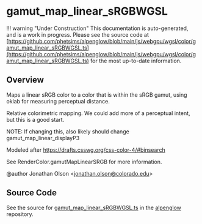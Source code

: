 # gamut_map_linear_sRGBWGSL

!!! warning "Under Construction"
    This documentation is auto-generated, and is a work in progress. Please see the source code at
    [https://github.com/phetsims/alpenglow/blob/main/js/webgpu/wgsl/color/gamut_map_linear_sRGBWGSL.ts](https://github.com/phetsims/alpenglow/blob/main/js/webgpu/wgsl/color/gamut_map_linear_sRGBWGSL.ts) for the most up-to-date information.

## Overview

Maps a linear sRGB color to a color that is within the sRGB gamut, using oklab for measuring perceptual distance.

Relative colorimetric mapping. We could add more of a perceptual intent, but this is a good start.

NOTE: If changing this, also likely should change gamut_map_linear_displayP3

Modeled after https://drafts.csswg.org/css-color-4/#binsearch

See RenderColor.gamutMapLinearSRGB for more information.

@author Jonathan Olson &lt;jonathan.olson@colorado.edu&gt;



## Source Code

See the source for [gamut_map_linear_sRGBWGSL.ts](https://github.com/phetsims/alpenglow/blob/main/js/webgpu/wgsl/color/gamut_map_linear_sRGBWGSL.ts) in the [alpenglow](https://github.com/phetsims/alpenglow) repository.
